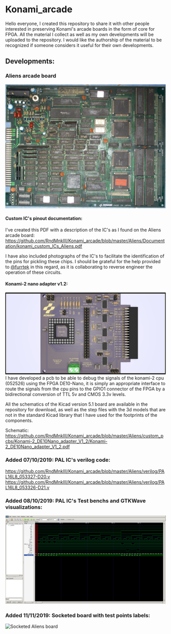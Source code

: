 # Konami_arcade

Hello everyone, I created this repository to share it with other people interested in preserving Konami's arcade boards in the form of core for FPGA. All the material I collect as well as my own developments will be uploaded to the repository. I would like the authorship of the material to be recognized if someone considers it useful for their own developments.

## Developments:

### Aliens arcade board
![](/Aliens/Documentation/photos/100_9009.jpg?raw=true "Aliens arcade board")
#### Custom IC's pinout documentation:

I've created this PDF with a description of the IC's as I found on the Aliens arcade board:
https://github.com/RndMnkIII/Konami_arcade/blob/master/Aliens/Documentation/konami_custom_ICs_Aliens.pdf


I have also included photographs of the IC's to facilitate the identification of the pins for pickling these chips. I should be grateful for the help provided to [@furrtek](https://twitter.com/furrtek?s=17) in this regard, as it is collaborating to reverse engineer the operation of these circuits.

#### Konami-2 nano adapter v1.2:
![](Aliens/custom_pcbs/Konami-2_DE10Nano_adapter_V1_2/Konami-2_DE10Nano_adapter_V1_2.png?raw=true "Konami-2 nano adapter V1.2")
I have developed a pcb to be able to debug the signals of the konami-2 cpu (052526) using the FPGA DE10-Nano, it is simply an appropriate interface to route the signals from the cpu pins to the GPIO1 connector of the FPGA by a bidirectional conversion of TTL 5v and CMOS 3.3v levels.

All the schematics of the Kicad version 5.1 board are available in the repository for download, as well as the step files with the 3d models that are not in the standard Kicad library that I have used for the footprints of the components.

Schematic:
https://github.com/RndMnkIII/Konami_arcade/blob/master/Aliens/custom_pcbs/Konami-2_DE10Nano_adapter_V1_2/Konami-2_DE10Nano_adapter_V1_2.pdf

### Added 07/10/2019: PAL IC's verilog code:
https://github.com/RndMnkIII/Konami_arcade/blob/master/Aliens/verilog/PAL16L8_053327-D20.v
https://github.com/RndMnkIII/Konami_arcade/blob/master/Aliens/verilog/PAL16L8_053326-D21.v

### Added 08/10/2019: PAL IC's Test benchs and GTKWave visualizations:
![](/Aliens/verilog/gtkwave_pal21_sim.png?raw=true "GTKWave PAL16L8 D21")

### Added 11/11/2019: Socketed board with test points labels:
![](/Aliens/Documentation/photos/socketed%20ICs/Socketed_Board_TestPoints.png?raw=true "Socketed Aliens board")


